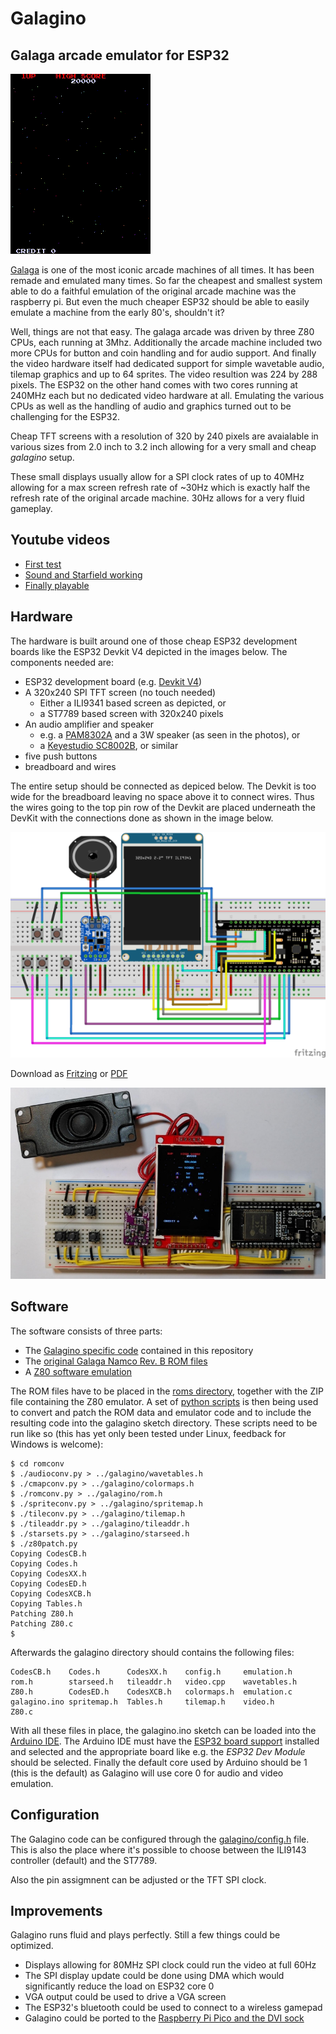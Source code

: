 # Galagino
## Galaga arcade emulator for ESP32

![Galagino screencast](images/galagino.gif)

[Galaga](https://de.wikipedia.org/wiki/Galaga) is one of the most iconic arcade machines of all times. It has
been remade and emulated many times. So far the cheapest and smallest
system able to do a faithful emulation of the original arcade machine
was the raspberry pi. But even the much cheaper ESP32 should be able
to easily emulate a machine from the early 80's, shouldn't it?

Well, things are not that easy. The galaga arcade was driven by three
Z80 CPUs, each running at 3Mhz. Additionally the arcade machine
included two more CPUs for button and coin handling and for audio
support. And finally the video hardware itself had dedicated support
for simple wavetable audio, tilemap graphics and up to 64 sprites.
The video resultion was 224 by 288 pixels. The ESP32 on the other hand
comes with two cores running at 240MHz each but no dedicated video
hardware at all. Emulating the various CPUs as well as the handling of
audio and graphics turned out to be challenging for the ESP32.

Cheap TFT screens with a resolution of 320 by 240 pixels are avaialable
in various sizes from 2.0 inch to 3.2 inch allowing for a very small
and cheap *galagino* setup.

These small displays usually allow for a SPI clock rates of up to
40MHz allowing for a max screen refresh rate of ~30Hz which is exactly
half the refresh rate of the original arcade machine. 30Hz allows for
a very fluid gameplay.

## Youtube videos

* [First test](https://www.youtube.com/shorts/LZRI6izM8XM)
* [Sound and Starfield working](https://www.youtube.com/shorts/8uNSv0aRtgY)
* [Finally playable](https://www.youtube.com/shorts/wqnJzOAAths)

## Hardware

The hardware is built around one of those cheap ESP32 development
boards like the ESP32 Devkit V4 depicted in the images below. The
components needed are:

* ESP32 development board (e.g. [Devkit V4](https://www.espressif.com/en/products/devkits/esp32-devkitc))
* A 320x240 SPI TFT screen (no touch needed)
  * Either a ILI9341 based screen as depicted, or
  * a ST7789 based screen with 320x240 pixels
* An audio amplifier and speaker
  * e.g. a [PAM8302A](https://www.adafruit.com/product/2130) and a 3W speaker (as seen in the photos), or
  * a [Keyestudio SC8002B](https://www.keyestudio.com/products/keyestudio-sc8002b-audio-power-amplifier-speaker-module-for-arduino-player), or similar
* five push buttons
* breadboard and wires

The entire setup should be connected as depiced below. The Devkit is
too wide for the breadboard leaving no space above it to connect
wires. Thus the wires going to the top pin row of the Devkit are
placed underneath the DevKit with the connections done as shown in the
image below.

![Breadboard scheme](images/galagino_bb.png)

Download as [Fritzing](images/galagino_bb.fzz) or [PDF](images/galagino_bb.pdf)

![Breadboard photo](images/galagino_breadboard.jpeg)

## Software

The software consists of three parts:

* The [Galagino specific code](galagino/) contained in this repository
* The [original Galaga Namco Rev. B ROM files](https://www.bing.com/search?q=galaga+namco+b+rom)
* A [Z80 software emulation](https://fms.komkon.org/EMUL8/Z80-081707.zip)

The ROM files have to be placed in the [roms directory](roms/), together with
the ZIP file containing the Z80 emulator. A set of [python scripts](romconv/)
is then being used to convert and patch the ROM data and emulator code and
to include the resulting code into the galagino sketch directory. These
scripts need to be run like so (this has yet only been tested under Linux,
feedback for Windows is welcome):

```
$ cd romconv
$ ./audioconv.py > ../galagino/wavetables.h
$ ./cmapconv.py > ../galagino/colormaps.h
$ ./romconv.py > ../galagino/rom.h
$ ./spriteconv.py > ../galagino/spritemap.h
$ ./tileconv.py > ../galagino/tilemap.h
$ ./tileaddr.py > ../galagino/tileaddr.h
$ ./starsets.py > ../galagino/starseed.h
$ ./z80patch.py 
Copying CodesCB.h
Copying Codes.h
Copying CodesXX.h
Copying CodesED.h
Copying CodesXCB.h
Copying Tables.h
Patching Z80.h
Patching Z80.c
$
```

Afterwards the galagino directory should contains the following files:

```
CodesCB.h    Codes.h      CodesXX.h    config.h     emulation.h
rom.h        starseed.h   tileaddr.h   video.cpp    wavetables.h
Z80.h        CodesED.h    CodesXCB.h   colormaps.h  emulation.c
galagino.ino spritemap.h  Tables.h     tilemap.h    video.h
Z80.c
```

With all these files in place, the galagino.ino sketch can be loaded
into the [Arduino IDE](https://docs.arduino.cc/software/ide-v2). The
Arduino IDE must have the [ESP32 board support](https://github.com/espressif/arduino-esp32)
installed and selected and the appropriate board like e.g. the
*ESP32 Dev Module* should be selected. Finally the default core used
by Arduino should be 1 (this is the default) as Galagino will use core 0
for audio and video emulation.

## Configuration

The Galagino code can be configured through the [galagino/config.h](galagino/config.h)
file. This is also the place where it's possible to choose between the ILI9143
controller (default) and the ST7789.

Also the pin assigmnent can be adjusted or the TFT SPI clock.

## Improvements

Galagino runs fluid and plays perfectly. Still a few things could be optimized.

* Displays allowing for 80MHz SPI clock could run the video at full 60Hz
* The SPI display update could be done using DMA which would significantly reduce the load on ESP32 core 0
* VGA output could be used to drive a VGA screen
* The ESP32's bluetooth could be used to connect to a wireless gamepad
* Galagino could be ported to the [Raspberry Pi Pico and the DVI sock](https://picockpit.com/raspberry-pi/raspberry-pi-pico-video-output/)
